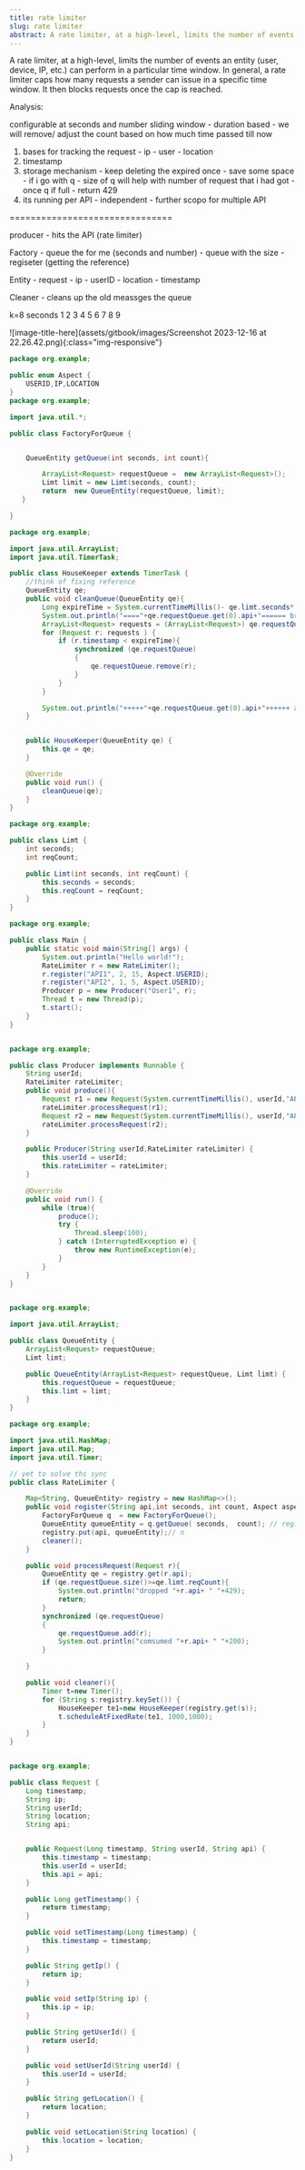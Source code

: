 ```yaml
---
title: rate limiter
slug: rate limiter
abstract: A rate limiter, at a high-level, limits the number of events an entity (user, device, IP, etc.) canperform in a particular time window.
---
```


A rate limiter, at a high-level, limits the number of events an entity
(user, device, IP, etc.) can perform in a particular time window.
In general, a rate limiter caps how many requests a sender can issue in a
specific time window. It then blocks requests once the cap is reached.



Analysis:

configurable at  seconds and number
sliding window
    - duration based
        - we will remove/ adjust the count based on how much time passed till now


1. bases for tracking the request
        - ip
        - user
        - location
2. timestamp
3. storage mechanism
        - keep deleting the expired once - save some space
        - if i go with q - size of q will help with number of request that i had got
        - once q if full - return 429
4. its running per API
        - independent
                - further scopo for multiple API


===============================

producer - hits the API (rate limiter)

Factory - queue the for me (seconds and number)
            - queue with the size
            - regiseter (getting the reference)

Entity - request
        - ip
        - userID
        - location
        - timestamp

Cleaner -
        cleans up the old meassges the queue

 k=8 seconds
1 2 3 4 5 6 7 8 9

![image-title-here](assets/gitbook/images/Screenshot 2023-12-16 at 22.26.42.png){:class="img-responsive"}



```java
package org.example;

public enum Aspect {
    USERID,IP,LOCATION
}
package org.example;

import java.util.*;

public class FactoryForQueue {


    QueueEntity getQueue(int seconds, int count){

        ArrayList<Request> requestQueue =  new ArrayList<Request>();
        Limt limit = new Limt(seconds, count);
        return  new QueueEntity(requestQueue, limit);
   }

}
```

```java
package org.example;

import java.util.ArrayList;
import java.util.TimerTask;

public class HouseKeeper extends TimerTask {
    //think of fixing reference
    QueueEntity qe;
    public void cleanQueue(QueueEntity qe){
        Long expireTime = System.currentTimeMillis()- qe.limt.seconds* 1000L;
        System.out.println("===="+qe.requestQueue.get(0).api+"====== brefore =  "+qe.requestQueue.size());
        ArrayList<Request> requests = (ArrayList<Request>) qe.requestQueue.clone();
        for (Request r: requests ) {
            if (r.timestamp < expireTime){
                synchronized (qe.requestQueue)
                {
                    qe.requestQueue.remove(r);
                }
            }
        }

        System.out.println("+++++"+qe.requestQueue.get(0).api+"++++++ after =  "+qe.requestQueue.size());
    }


    public HouseKeeper(QueueEntity qe) {
        this.qe = qe;
    }

    @Override
    public void run() {
        cleanQueue(qe);
    }
}
```
```java
package org.example;

public class Limt {
    int seconds;
    int reqCount;

    public Limt(int seconds, int reqCount) {
        this.seconds = seconds;
        this.reqCount = reqCount;
    }
}

```
```java
package org.example;

public class Main {
    public static void main(String[] args) {
        System.out.println("Hello world!");
        RateLimiter r = new RateLimiter();
        r.register("API1", 2, 15, Aspect.USERID);
        r.register("API2", 1, 5, Aspect.USERID);
        Producer p = new Producer("User1", r);
        Thread t = new Thread(p);
        t.start();
    }
}
```
```java

package org.example;

public class Producer implements Runnable {
    String userId;
    RateLimiter rateLimiter;
    public void produce(){
        Request r1 = new Request(System.currentTimeMillis(), userId,"API1");
        rateLimiter.processRequest(r1);
        Request r2 = new Request(System.currentTimeMillis(), userId,"API2");
        rateLimiter.processRequest(r2);
    }

    public Producer(String userId,RateLimiter rateLimiter) {
        this.userId = userId;
        this.rateLimiter = rateLimiter;
    }

    @Override
    public void run() {
        while (true){
            produce();
            try {
                Thread.sleep(100);
            } catch (InterruptedException e) {
                throw new RuntimeException(e);
            }
        }
    }
}

```
```java

package org.example;

import java.util.ArrayList;

public class QueueEntity {
    ArrayList<Request> requestQueue;
    Limt limt;

    public QueueEntity(ArrayList<Request> requestQueue, Limt limt) {
        this.requestQueue = requestQueue;
        this.limt = limt;
    }
}

```
```java
package org.example;

import java.util.HashMap;
import java.util.Map;
import java.util.Timer;

// yet to solve ths sync
public class RateLimiter {

    Map<String, QueueEntity> registry = new HashMap<>();
    public void register(String api,int seconds, int count, Aspect aspect ){
        FactoryForQueue q  = new FactoryForQueue();
        QueueEntity queueEntity = q.getQueue( seconds,  count); // registratio
        registry.put(api, queueEntity);// n
        cleaner();
    }

    public void processRequest(Request r){
        QueueEntity qe = registry.get(r.api);
        if (qe.requestQueue.size()>=qe.limt.reqCount){
            System.out.println("dropped "+r.api+ " "+429);
            return;
        }
        synchronized (qe.requestQueue)
        {
            qe.requestQueue.add(r);
            System.out.println("comsumed "+r.api+ " "+200);
        }

    }

    public void cleaner(){
        Timer t=new Timer();
        for (String s:registry.keySet()) {
            HouseKeeper te1=new HouseKeeper(registry.get(s));
            t.scheduleAtFixedRate(te1, 1000,1000);
        }
    }
}

```
```java

package org.example;

public class Request {
    Long timestamp;
    String ip;
    String userId;
    String location;
    String api;


    public Request(Long timestamp, String userId, String api) {
        this.timestamp = timestamp;
        this.userId = userId;
        this.api = api;
    }

    public Long getTimestamp() {
        return timestamp;
    }

    public void setTimestamp(Long timestamp) {
        this.timestamp = timestamp;
    }

    public String getIp() {
        return ip;
    }

    public void setIp(String ip) {
        this.ip = ip;
    }

    public String getUserId() {
        return userId;
    }

    public void setUserId(String userId) {
        this.userId = userId;
    }

    public String getLocation() {
        return location;
    }

    public void setLocation(String location) {
        this.location = location;
    }
}
```
